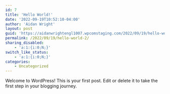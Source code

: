 ```yaml
---
id: 7
title: 'Hello World!'
date: '2022-09-19T10:52:10-04:00'
author: 'Aidan Wright'
layout: post
guid: 'https://aidanwrightengl1007.wpcomstaging.com/2022/09/19/hello-world-2/'
permalink: /2022/09/19/hello-world-2/
sharing_disabled:
    - 'a:1:{i:0;N;}'
switch_like_status:
    - 'a:1:{i:0;N;}'
categories:
    - Uncategorized
---
```


Welcome to WordPress! This is your first post. Edit or delete it to take the first step in your blogging journey.